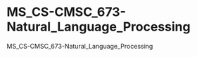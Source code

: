 MS_CS-CMSC_673-Natural_Language_Processing
==========================================

MS_CS-CMSC_673-Natural_Language_Processing
